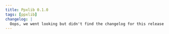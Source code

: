```yaml
---
title: Ppxlib 0.1.0
tags: [ppxlib]
changelog: |
  Oops, we went looking but didn't find the changelog for this release 🙈
---
```


